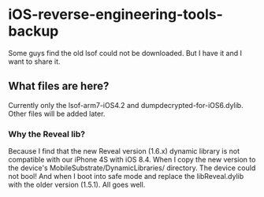 # iOS-reverse-engineering-tools-backup
Some guys find the old lsof could not be downloaded. But I have it and I want to share it.

## What files are here?

Currently only the lsof-arm7-iOS4.2 and dumpdecrypted-for-iOS6.dylib. Other files will be added later.

### Why the Reveal lib?

Because I find that the new Reveal version (1.6.x) dynamic library is not compatible with our iPhone 4S with iOS 8.4. When I copy the new version to the device's MobileSubstrate/DynamicLibraries/ directory. The device could not bool! And when I boot into safe mode and replace the libReveal.dylib with the older version (1.5.1). All goes well.
